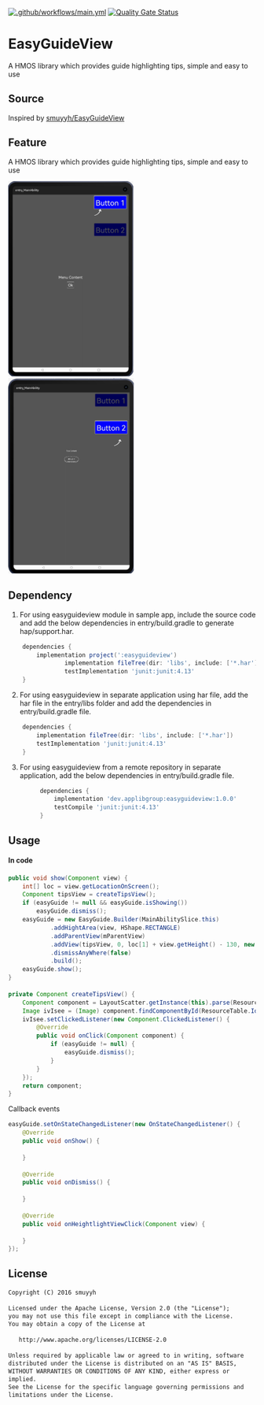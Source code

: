 [![.github/workflows/main.yml](https://github.com/applibgroup/EasyGuideView/actions/workflows/main.yml/badge.svg)](https://github.com/applibgroup/EasyGuideView/actions/workflows/main.yml)
[![Quality Gate Status](https://sonarcloud.io/api/project_badges/measure?project=applibgroup_EasyGuideView&metric=alert_status)](https://sonarcloud.io/summary/new_code?id=applibgroup_EasyGuideView)
# EasyGuideView

A HMOS library which provides guide highlighting tips, simple and easy to use

## Source
Inspired by [smuyyh/EasyGuideView](https://github.com/smuyyh/EasyGuideView)

## Feature
A HMOS library which provides guide highlighting tips, simple and easy to use

<img src="screenshots/Screenshot1.png" width="256">
<img src="screenshots/Screenshot2.png" width="256">

## Dependency
1. For using easyguideview module in sample app, include the source code and add the below dependencies in entry/build.gradle to generate hap/support.har.
```groovy
	dependencies {
		implementation project(':easyguideview')
                implementation fileTree(dir: 'libs', include: ['*.har'])
                testImplementation 'junit:junit:4.13'
	}
```
2. For using easyguideview in separate application using har file, add the har file in the entry/libs folder and add the dependencies in entry/build.gradle file.
```groovy
	dependencies {
		implementation fileTree(dir: 'libs', include: ['*.har'])
		testImplementation 'junit:junit:4.13'
	}
```
3. For using easyguideview from a remote repository in separate application, add the below dependencies in entry/build.gradle file.
``` groovy
         dependencies {
             implementation 'dev.applibgroup:easyguideview:1.0.0'  
	         testCompile 'junit:junit:4.13'
         }
```

## Usage

#### In code

```java
public void show(Component view) {
	int[] loc = view.getLocationOnScreen();
	Component tipsView = createTipsView();
	if (easyGuide != null && easyGuide.isShowing())
		easyGuide.dismiss();
	easyGuide = new EasyGuide.Builder(MainAbilitySlice.this)
			.addHightArea(view, HShape.RECTANGLE)
			.addParentView(mParentView)
			.addView(tipsView, 0, loc[1] + view.getHeight() - 130, new DependentLayout.LayoutConfig(ComponentContainer.LayoutConfig.MATCH_PARENT, ComponentContainer.LayoutConfig.MATCH_CONTENT))
			.dismissAnyWhere(false)
			.build();
	easyGuide.show();
}

private Component createTipsView() {
	Component component = LayoutScatter.getInstance(this).parse(ResourceTable.Layout_tips_view, null, false);
	Image ivIsee = (Image) component.findComponentById(ResourceTable.Id_ivIsee);
	ivIsee.setClickedListener(new Component.ClickedListener() {
		@Override
		public void onClick(Component component) {
			if (easyGuide != null) {
				easyGuide.dismiss();
			}
		}
	});
	return component;
}
```
Callback events

```java
easyGuide.setOnStateChangedListener(new OnStateChangedListener() {
	@Override
	public void onShow() {
		
	}

	@Override
	public void onDismiss() {
		
	}

	@Override
	public void onHeightlightViewClick(Component view) {
		
	}
});
```


## License
```
Copyright (C) 2016 smuyyh

Licensed under the Apache License, Version 2.0 (the "License");
you may not use this file except in compliance with the License.
You may obtain a copy of the License at

   http://www.apache.org/licenses/LICENSE-2.0

Unless required by applicable law or agreed to in writing, software
distributed under the License is distributed on an "AS IS" BASIS,
WITHOUT WARRANTIES OR CONDITIONS OF ANY KIND, either express or implied.
See the License for the specific language governing permissions and
limitations under the License.
```
